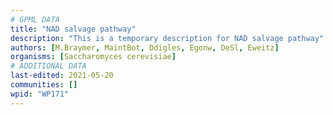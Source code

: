 ```yaml
---
# GPML DATA
title: "NAD salvage pathway"
description: "This is a temporary description for NAD salvage pathway"
authors: [M.Braymer, MaintBot, Ddigles, Egonw, DeSl, Eweitz]
organisms: [Saccharomyces cerevisiae]
# ADDITIONAL DATA
last-edited: 2021-05-20
communities: []
wpid: "WP171"
---
```

